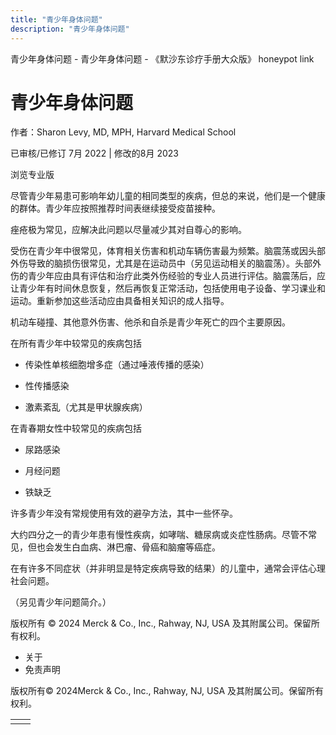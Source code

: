 ```yaml
---
title: "青少年身体问题"
description: "青少年身体问题"
---
```


﻿青少年身体问题 \- 青少年身体问题 \- 《默沙东诊疗手册大众版》 honeypot link

# 青少年身体问题

作者：Sharon Levy, MD, MPH, Harvard Medical School

已审核/已修订 7月 2022 \| 修改的8月 2023

浏览专业版

尽管青少年易患可影响年幼儿童的相同类型的疾病，但总的来说，他们是一个健康的群体。青少年应按照推荐时间表继续接受疫苗接种。

痤疮极为常见，应解决此问题以尽量减少其对自尊心的影响。

受伤在青少年中很常见，体育相关伤害和机动车辆伤害最为频繁。脑震荡或因头部外伤导致的脑损伤很常见，尤其是在运动员中（另见运动相关的脑震荡）。头部外伤的青少年应由具有评估和治疗此类外伤经验的专业人员进行评估。脑震荡后，应让青少年有时间休息恢复，然后再恢复正常活动，包括使用电子设备、学习课业和运动。重新参加这些活动应由具备相关知识的成人指导。

机动车碰撞、其他意外伤害、他杀和自杀是青少年死亡的四个主要原因。

在所有青少年中较常见的疾病包括

- 传染性单核细胞增多症（通过唾液传播的感染）

- 性传播感染

- 激素紊乱（尤其是甲状腺疾病）


在青春期女性中较常见的疾病包括

- 尿路感染

- 月经问题

- 铁缺乏


许多青少年没有常规使用有效的避孕方法，其中一些怀孕。

大约四分之一的青少年患有慢性疾病，如哮喘、糖尿病或炎症性肠病。尽管不常见，但也会发生白血病、淋巴瘤、骨癌和脑瘤等癌症。

在有许多不同症状（并非明显是特定疾病导致的结果）的儿童中，通常会评估心理社会问题。

（另见青少年问题简介。）



版权所有 © 2024
Merck & Co., Inc., Rahway, NJ, USA 及其附属公司。保留所有权利。

- 关于
- 免责声明

版权所有© 2024Merck & Co., Inc., Rahway, NJ, USA 及其附属公司。保留所有权利。

|     |     |
| --- | --- |
|  |  |
